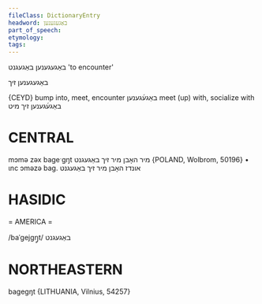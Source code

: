 ```yaml
---
fileClass: DictionaryEntry
headword: באַגעגענען
part_of_speech: 
etymology: 
tags: 
---
```

באַגעגענען
באַגעגנט
'to encounter'

באַגעגענען זיך

{CEYD}
bump into, meet, encounter באַגע֜גענען
meet (up) with, socialize with  באַגע֜גענען זיך מיט

CENTRAL
========

mɔmə zəx bageˑgŋt מיר האָבן מיר זיך באַגעגנט {POLAND, Wolbrom, 50196}
	•	ɩnc ɔməzə bag. אונדז האָבן מיר זיך באַגעגנט

HASIDIC
=======
= AMERICA = 

/baˈgejgŋ̥t/ באַגעגנט

NORTHEASTERN
==============

bagegŋt {LITHUANIA, Vilnius, 54257}